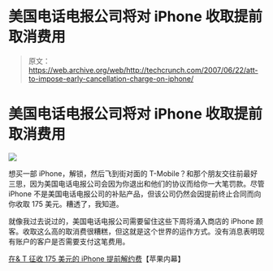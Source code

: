 # 美国电话电报公司将对 iPhone 收取提前取消费用

> 原文：<https://web.archive.org/web/http://techcrunch.com/2007/06/22/att-to-impose-early-cancellation-charge-on-iphone/>

# 美国电话电报公司将对 iPhone 收取提前取消费用

![](img/3831210f991658bf73e1736c95c354ea.png)

想买一部 iPhone，解锁，然后飞到街对面的 T-Mobile？和那个朋友交往前最好三思，因为美国电话电报公司会因为你退出和他们的协议而给你一大笔罚款。尽管 iPhone 不是美国电话电报公司的补贴产品，但该公司仍然会因提前终止合同而向你收取 175 美元。糟透了，我知道。

就像我过去说过的，美国电话电报公司需要留住这些下周将涌入商店的 iPhone 顾客。收取这么高的取消费很糟糕，但这就是这个世界的运作方式。没有消息表明现有账户的客户是否需要支付这笔费用。

[在& T 征收 175 美元的 iPhone 提前解约费](https://web.archive.org/web/20201026011603/http://www.appleinsider.com/articles/07/06/22/att_to_impose_175_early_iphone_cancelation_fee.html)【苹果内幕】